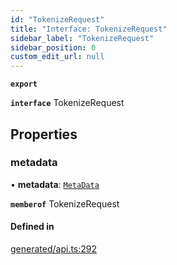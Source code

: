 ```yaml
---
id: "TokenizeRequest"
title: "Interface: TokenizeRequest"
sidebar_label: "TokenizeRequest"
sidebar_position: 0
custom_edit_url: null
---
```


**`export`**

**`interface`** TokenizeRequest

## Properties

### metadata

• **metadata**: [`MetaData`](../modules.md#metadata)

**`memberof`** TokenizeRequest

#### Defined in

[generated/api.ts:292](https://github.com/refinery-labs/lunasec-monorepo/blob/6c5edb8/js/sdks/packages/tokenizer-sdk/src/generated/api.ts#L292)
